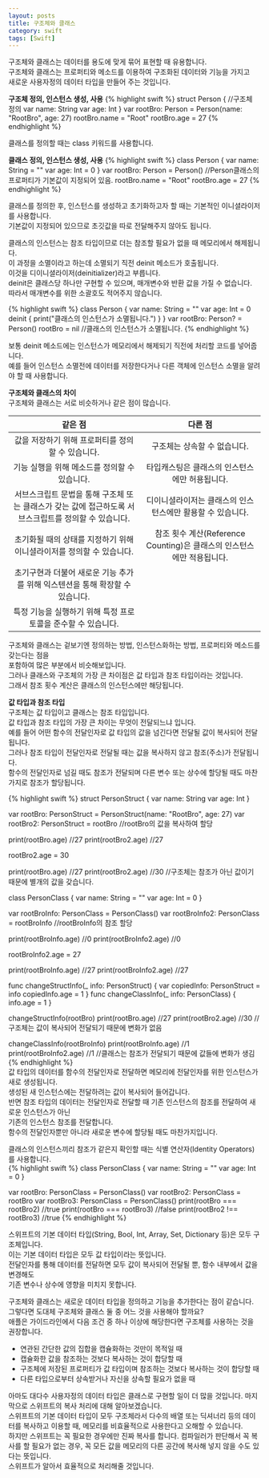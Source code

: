 ```yaml
---
layout: posts
title: 구조체와 클래스
category: swift
tags: [Swift]
---
```

구조체와 클래스는 데이터를 용도에 맞게 묶어 표현할 때 유용합니다.  
구조체와 클래스는 프로퍼티와 메소드를 이용하여 구조화된 데이터와 기능을 가지고  
새로운 사용자정의 데이터 타입을 만들어 주는 것입니다.  

**구조체 정의, 인스턴스 생성, 사용**
{% highlight swift %}
struct Person { //구조체 정의
    var name: String
    var age: Int
}
var rootBro: Person = Person(name: "RootBro", age: 27)
rootBro.name = "Root"
rootBro.age = 27
{% endhighlight %}

클래스를 정의할 때는 class 키워드를 사용합니다.  

**클래스 정의, 인스턴스 생성, 사용**
{% highlight swift %}
class Person {
    var name: String = ""
    var age: Int = 0
}
var rootBro: Person = Person() //Person클래스의 프로퍼티가 기본값이 지정되어 있음.
rootBro.name = "Root"
rootBro.age = 27
{% endhighlight %}

클래스를 정의한 후, 인스턴스를 생성하고 초기화하고자 할 때는 기본적인 이니셜라이저를 사용합니다.  
기본값이 지정되어 있으므로 초깃값을 따로 전달해주지 않아도 됩니다.  

클래스의 인스턴스는 참조 타입이므로 더는 참조할 필요가 없을 때 메모리에서 해제됩니다.  
이 과정을 소멸이라고 하는데 소멸되기 직전 deinit 메소드가 호출됩니다.  
이것을 디이니셜라이저(deinitializer)라고 부릅니다.  
deinit은 클래스당 하나만 구현할 수 있으며, 매개변수와 반환 값을 가질 수 없습니다.  
따라서 매개변수를 위한 소괄호도 적어주지 않습니다.

{% highlight swift %}
class Person {
    var name: String = ""
    var age: Int = 0
    deinit {
        print("클래스의 인스턴스가 소멸됩니다.")
    }
}
var rootBro: Person? = Person()
rootBro = nil //클래스의 인스턴스가 소멸됩니다.
{% endhighlight %}

보통 deinit 메소드에는 인스턴스가 메모리에서 해제되기 직전에 처리할 코드를 넣어줍니다.  
예를 들어 인스턴스 소멸전에 데이터를 저장한다거나 다른 객체에 인스턴스 소멸을 알려야 할 때 사용합니다.  

**구조체와 클래스의 차이**  
구조체와 클래스는 서로 비슷하거나 같은 점이 많습니다.  

|                                                같은 점                                                |                                 다른 점                                |
|:----------------------------------------------------------------------------:|:----------------------------------------------------------------------:|
| 값을 저장하기 위해 프로퍼티를 정의할 수 있습니다.                                                     | 구조체는 상속할 수 없습니다.                                           |
| 기능 실행을 위해 메소드를 정의할 수 있습니다.                                                         | 타입캐스팅은 클래스의 인스턴스에만 허용됩니다.                         |
| 서브스크립트 문법을 통해 구조체 또는 클래스가 갖는 값에 접근하도록 서브스크립트를 정의할 수 있습니다. | 디이니셜라이저는 클래스의 인스턴스에만 활용할 수 있습니다.             |
| 초기화될 때의 상태를 지정하기 위해 이니셜라이저를 정의할 수 있습니다.                                 | 참조 횟수 계산(Reference Counting)은 클래스의 인스턴스에만 적용됩니다. |
| 초기구현과 더불어 새로운 기능 추가를 위해 익스텐션을 통해 확장할 수 있습니다.                         |                                                                        |
| 특정 기능을 실행하기 위해 특정 프로토콜을 준수할 수 있습니다.                                         |   


구조체와 클래스는 겉보기엔 정의하는 방법, 인스턴스화하는 방법, 프로퍼티와 메소드를 갖는다는 점을  
포함하여 많은 부분에서 비슷해보입니다.  
그러나 클래스와 구조체의 가장 큰 차이점은 값 타입과 참조 타입이라는 것입니다.  
그래서 참조 횟수 계산은 클래스의 인스턴스에만 해당됩니다.  

**값 타입과 참조 타입**  
구조체는 값 타입이고 클래스는 참조 타입입니다.  
값 타입과 참조 타입의 가장 큰 차이는 무엇이 전달되느냐 입니다.  
예를 들어 어떤 함수의 전달인자로 값 타입의 값을 넘긴다면 전달될 값이 복사되어 전달됩니다.  
그러나 참조 타입이 전달인자로 전달될 때는 값을 복사하지 않고 참조(주소)가 전달됩니다.  
함수의 전달인자로 넘길 때도 참조가 전달되며 다른 변수 또는 상수에 할당될 때도 마찬가지로 참조가 할당됩니다.  

{% highlight swift %}
struct PersonStruct {
    var name: String
    var age: Int
}

var rootBro: PersonStruct = PersonStruct(name: "RootBro", age: 27)
var rootBro2: PersonStruct = rootBro //rootBro의 값을 복사하여 할당

print(rootBro.age) //27
print(rootBro2.age) //27

rootBro2.age = 30

print(rootBro.age) //27
print(rootBro2.age) //30
//구조체는 참조가 아닌 값이기 때문에 별개의 값을 갖습니다.

class PersonClass {
    var name: String = ""
    var age: Int = 0
}

var rootBroInfo: PersonClass = PersonClass()
var rootBroInfo2: PersonClass = rootBroInfo //rootBroInfo의 참조 할당

print(rootBroInfo.age) //0
print(rootBroInfo2.age) //0

rootBroInfo2.age = 27

print(rootBroInfo.age) //27
print(rootBroInfo2.age) //27

func changeStructInfo(_ info: PersonStruct) {
    var copiedInfo: PersonStruct = info
    copiedInfo.age = 1
}
func changeClassInfo(_ info: PersonClass) {
    info.age = 1
}

changeStructInfo(rootBro)
print(rootBro.age) //27
print(rootBro2.age) //30
//구조체는 값이 복사되어 전달되기 때문에 변화가 없음

changeClassInfo(rootBroInfo)
print(rootBroInfo.age) //1
print(rootBroInfo2.age) //1
//클래스는 참조가 전달되기 때문에 값들에 변화가 생김
{% endhighlight %}  
값 타입의 데이터를 함수의 전달인자로 전달하면 메모리에 전달인자를 위한 인스턴스가 새로 생성됩니다.  
생성된 새 인스턴스에는 전달하려는 값이 복사되어 들어갑니다.  
반면 참조 타입의 데이터는 전달인자로 전달할 때 기존 인스턴스의 참조를 전달하여 새로운 인스턴스가 아닌  
기존의 인스턴스 참조를 전달합니다.  
함수의 전달인자뿐만 아니라 새로운 변수에 할당될 때도 마찬가지입니다.  

클래스의 인스턴스끼리 참조가 같은지 확인할 때는 식별 연산자(Identity Operators)를 사용합니다.  
{% highlight swift %}
class PersonClass {
    var name: String = ""
    var age: Int = 0
}

var rootBro: PersonClass = PersonClass()
var rootBro2: PersonClass = rootBro
var rootBro3: PersonClass = PersonClass()
print(rootBro === rootBro2) //true
print(rootBro === rootBro3) //false
print(rootBro2 !== rootBro3) //true
{% endhighlight %}

스위프트의 기본 데이터 타입(String, Bool, Int, Array, Set, Dictionary 등)은 모두 구조체입니다.  
이는 기본 데이터 타입은 모두 값 타입이라는 뜻입니다.  
전달인자를 통해 데이터를 전달하면 모두 값이 복사되어 전달될 뿐, 함수 내부에서 값을 변경해도  
기존 변수나 상수에 영향을 미치지 못합니다.  

구조체와 클래스는 새로운 데이터 타입을 정의하고 기능을 추가한다는 점이 같습니다.  
그렇다면 도대체 구조체와 클래스 둘 중 어느 것을 사용해야 할까요?  
애플은 가이드라인에서 다음 조건 중 하나 이상에 해당한다면 구조체를 사용하는 것을 권장합니다.  
* 연관된 간단한 값의 집합을 캡슐화하는 것만이 목적일 때
* 캡슐화한 값을 참조하는 것보다 복사하는 것이 합당할 때
* 구조체에 저장된 프로퍼티가 값 타입이며 참조하는 것보다 복사하는 것이 합당할 때
* 다른 타입으로부터 상속받거나 자신을 상속할 필요가 없을 때  

아마도 대다수 사용자정의 데이터 타입은 클래스로 구현할 일이 더 많을 것입니다.
마지막으로 스위프트의 복사 처리에 대해 알아보겠습니다.  
스위프트의 기본 데이터 타입이 모두 구조체라서 다수의 배열 또는 딕셔너리 등의 데이터를 복사하고 이용할 때, 메모리를 비효율적으로 사용한다고 오해할 수 있습니다.  
하지만 스위프트는 꼭 필요한 경우에만 진짜 복사를 합니다. 컴파일러가 판단해서 꼭 복사를 할 필요가 없는 경우, 꼭 모든 값을 메모리의 다른 공간에 복사해 넣지 않을 수도 있다는 뜻입니다.    
스위프트가 알아서 효율적으로 처리해줄 것입니다.